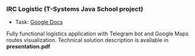 ### IRC Logistic (T-Systems Java School project)

* Task: [Google Docs](https://docs.google.com/document/d/1uiWsxqpKhPz0m6jQIP65pY4iL0W6hA3AeZ5pBjNqknI/edit?usp=sharing)

Fully functional logistics application with Telegram bot and Google Maps routes visualization.
Technical solution description is available in **presentation.pdf**
